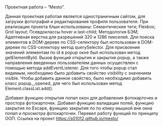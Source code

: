 Проектная работа – “Mesto”.

Данная проектная работая является одностраничным сайтом, для загрузки фотографий и редактирования профиля пользователя.
При реализации проекта блыи использованы:
Семантические теги;
Flexbox;
Grid layout;
Псевдоклассы hover и last-child;
Методология БЭМ;
Адаптивная верстка для разрешений 320 и 1286 пикселей.
Для поиска элементов в DOM-дереве по CSS-селектору был использован в DOM-дереве по CSS-селектору метод querySelector.
Для присвоения значений элементам по id в popup окне был использован  метод getElementById.
Вызов функций открытия и закрытия popup, а также направления введенных пользователем данных осуществлен с помощью метода addEventListener.
Для того чтобы popup стал видимым, необходимо было добавить свойство visibility с значением visible. Чтобы добавить данное свойство, было необходимо добавить класс popup__opened, для чего был использован метод Element.classList.add().

Добавил функцию открытия попап окон для добавления фотокарточек и простора фотокарточек.
Добавил функцию валидации полей, функцию закрытия по Escape, функцию закрытия по по клику мышкой вне окна попап и просмотра фотокарточек.
Перевел работу функций по принципу ООП.
Ссылка на проект https://s01012.github.io/mesto/
